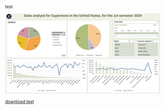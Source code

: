 test

![test](assets/img/excel-report-preview.png)

[download test](assets/files/superstore-us-2024.xlsx)
